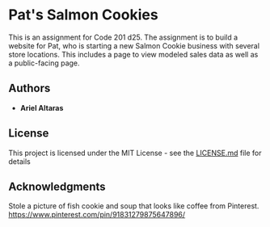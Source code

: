 # Pat's Salmon Cookies

This is an assignment for Code 201 d25. The assignment is to build a website for Pat, who is starting a new Salmon Cookie business with several store locations. This includes a page to view modeled sales data as well as a public-facing page.

## Authors

* **Ariel Altaras**

## License

This project is licensed under the MIT License - see the [LICENSE.md](LICENSE.md) file for details

## Acknowledgments

Stole a picture of fish cookie and soup that looks like coffee from Pinterest. https://www.pinterest.com/pin/91831279875647896/
